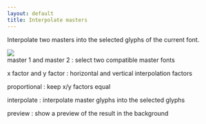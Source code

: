 ```yaml
---
layout: default
title: Interpolate masters
---
```


Interpolate two masters into the selected glyphs of the current font.

<div class='container'>

<div class='screenshot'>
  <img src='{{ site.url }}/images/glyphs/interpolationMasters.png' />
</div>

<div class='captions' markdown='1'>
master 1 and master 2
: select two compatible master fonts

x factor and y factor
: horizontal and vertical interpolation factors

proportional
: keep x/y factors equal

interpolate
: interpolate master glyphs into the selected glyphs

preview
: show a preview of the result in the background
</div>

</div>

